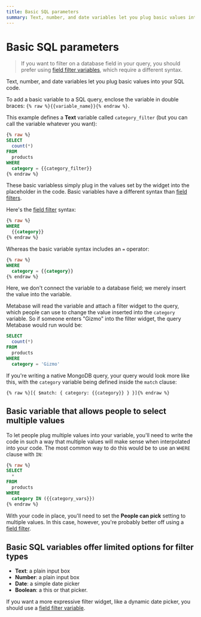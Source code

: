 ```yaml
---
title: Basic SQL parameters
summary: Text, number, and date variables let you plug basic values into your SQL code.
---
```


# Basic SQL parameters

> If you want to filter on a database field in your query, you should prefer using [field filter variables](./sql-parameters.md), which require a different syntax.

Text, number, and date variables let you plug basic values into your SQL code. 

To add a basic variable to a SQL query, enclose the variable in double braces: `{% raw %}{{variable_name}}{% endraw %}`.

This example defines a **Text** variable called `category_filter` (but you can call the variable whatever you want):

```sql
{% raw %}
SELECT
  count(*)
FROM
  products
WHERE
  category = {{category_filter}}
{% endraw %}
```

These basic variabless simply plug in the values set by the widget into the placeholder in the code. Basic variables have a different syntax than [field filters](./sql-parameters.md).

Here's the [field filter](./field-filters.md) syntax:

```sql
{% raw %}
WHERE
  {{category}}
{% endraw %}
```

Whereas the basic variable syntax includes an `=` operator:

```sql
{% raw %}
WHERE
  category = {{category}}
{% endraw %}
```

Here, we don't connect the variable to a database field; we merely insert the value into the variable.

Metabase will read the variable and attach a filter widget to the query, which people can use to change the value inserted into the `category` variable. So if someone enters "Gizmo" into the filter widget, the query Metabase would run would be:

```sql
SELECT
  count(*)
FROM
  products
WHERE
  category = 'Gizmo'
```

If you're writing a native MongoDB query, your query would look more like this, with the `category` variable being defined inside the `match` clause:

```
{% raw %}[{ $match: { category: {{category}} } }]{% endraw %}
```

## Basic variable that allows people to select multiple values

To let people plug multiple values into your variable, you'll need to write the code in such a way that multiple values will make sense when interpolated into your code. The most common way to do this would be to use an `WHERE` clause with `IN`:

```sql
{% raw %}
SELECT
  *
FROM
  products
WHERE
  category IN ({{category_vars}})
{% endraw %}
```

With your code in place, you'll need to set the **People can pick** setting to multiple values. In this case, however, you're probably better off using a [field filter](./field-filters.md).

## Basic SQL variables offer limited options for filter types

- **Text**: a plain input box
- **Number**: a plain input box
- **Date**: a simple date picker
- **Boolean**: a this or that picker.

If you want a more expressive filter widget, like a dynamic date picker, you should use a [field filter variable](./field-filters.md).
